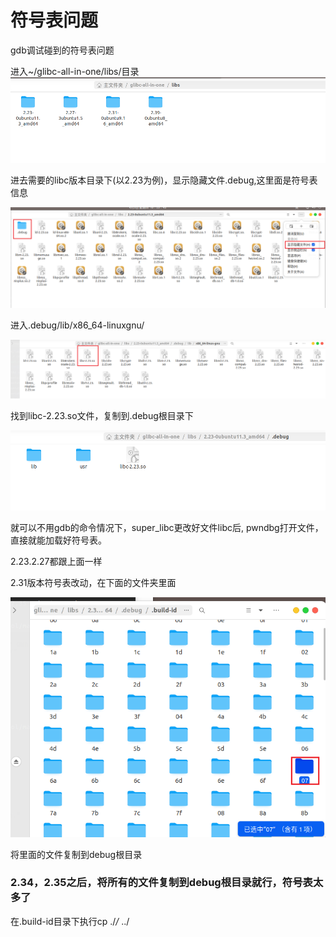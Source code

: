 # 符号表问题

gdb调试碰到的符号表问题

进入~/glibc-all-in-one/libs/目录
![image-20250403162311117](./patchelf之后如何自动加载符号表.assets/image-20250403162311117.png)

进去需要的libc版本目录下(以2.23为例)，显示隐藏文件.debug,这里面是符号表信息

![image-20250403162358182](./patchelf之后如何自动加载符号表.assets/image-20250403162358182.png)

进入.debug/lib/x86_64-linuxgnu/

![image-20250403162509081](./patchelf之后如何自动加载符号表.assets/image-20250403162509081.png)

找到libc-2.23.so文件，复制到.debug根目录下

![image-20250403162612797](./patchelf之后如何自动加载符号表.assets/image-20250403162612797.png)

就可以不用gdb的命令情况下，super_libc更改好文件libc后, pwndbg打开文件，直接就能加载好符号表。

2.23.2.27都跟上面一样

2.31版本符号表改动，在下面的文件夹里面

![image-20250403165221389](./patchelf之后如何自动加载符号表.assets/image-20250403165221389.png)

将里面的文件复制到debug根目录

### 2.34，2.35之后，将所有的文件复制到debug根目录就行，符号表太多了
在.build-id目录下执行cp ./*/* ../
